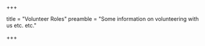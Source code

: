 +++

title = "Volunteer Roles"
preamble = "Some information on volunteering with us etc. etc."

+++
